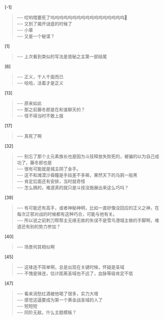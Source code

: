 
[-1] 
>--- 哎哟喂要死了呜呜呜呜呜呜呜呜呜呜呜呜呜呜呜呜呜🥹<br>
>--- 又到了揭开谜底的时候了<br>
>--- 小章<br>
>--- 又是一个秘谍？<br>

[1] 
>--- 上次看到类似的写法是诡秘之主第一部结尾<br>

[6] 
>--- 正义，千人千面而已<br>
>--- 哈哈，活着才是正义<br>

[13] 
>--- 原来如此<br>
>--- 那之前藤冬郎是在和谁聊天的？<br>
>--- 怪不得当时不敢上报<br>

[17] 
>--- 真死了啊<br>

[32] 
>--- 别忘了那个土元素族长也是因为斗技释放失败死的，被骗的以为自己成功了，藤冬郎也是<br>
>--- 很有可能就是城主阴了金手。<br>
>--- 这不和滩漠沙昏瞳是手段差不多嘛，果然天下的乌鸦一般黑<br>
>--- 肯定后面还有安排，当时就奇怪<br>
>--- 怎么搞的，难道真的就只是斗技没施展出来这么巧吗？<br>

[39] 
>--- 有可能还有高手，或者神秘神明，比如一直好像没回应的正义之神，在每次正邪对战的时候都有这种巧合，可能与他有关。<br>
>--- 所以说之前刺刀帮帮主无缘无故的失误不是雪鸟港城主做的手脚啊，难道还有别的势力参加？<br>

[40] 
>--- 场景何其相似啊<br>

[45] 
>--- 这锋连不简单啊，总是出现在关键时候，怀疑是圣域<br>
>--- 不愧是锋连，估计距离圣域也不远了，血脉等级肯定不低<br>

[47] 
>--- 看来消愁红酒被他喝了很多，实力大增<br>
>--- 感觉这逼要成为第一个黄金战圣域的人了<br>
>--- 短短短<br>
>--- 同阶无敌，什么主题模板？<br>
